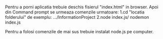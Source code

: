
Pentru a porni aplicatia trebuie deschis fisierul "index.html" in browser.
Apoi din Command prompt se urmeaza comenzile urmatoare:
1.cd "locatia folderului" de exemplu: .../InformationProject
2.node index.js/ nodemon index.js

Pentru a folosi comenzile de mai sus trebuie instalat
node.js pe computer.
